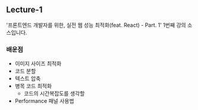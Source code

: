 ## Lecture-1

'프론트엔드 개발자를 위한, 실전 웹 성능 최적화(feat. React) - Part. 1' 1번째 강의 소스입니다.

### 배운점

* 이미지 사이즈 최적화
* 코드 분할
* 텍스트 압축
* 병목 코드 최적화
  * 코드의 시간복잡도를 생각할 
* Performance 패널 사용법
